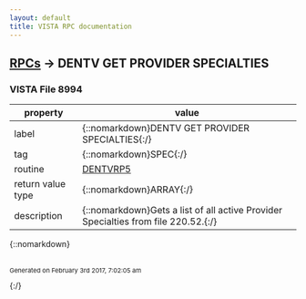 ```yaml
---
layout: default
title: VISTA RPC documentation
---
```




## [RPCs](TableOfContent.md) &#8594; DENTV GET PROVIDER SPECIALTIES 



### VISTA File 8994 


 property | value 
--- | --- 
 label | {::nomarkdown}DENTV GET PROVIDER SPECIALTIES{:/}
 tag | {::nomarkdown}SPEC{:/}
 routine | [DENTVRP5](http://code.osehra.org/dox/Routine_DENTVRP5_source.html)
 return value type | {::nomarkdown}ARRAY{:/}
 description | {::nomarkdown}Gets a list of all active Provider Specialties from file 220.52.{:/}

{::nomarkdown} <br/><br/><p style="font-size: 11px">Generated on February 3rd 2017, 7:02:05 am</p>{:/}
